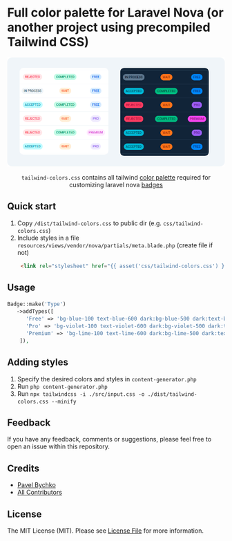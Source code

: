 # Full color palette for Laravel Nova (or another project using precompiled Tailwind CSS) 

<p style="text-align: center;" align="center">
<img alt="Laravel Nova Badge" src="https://github.com/abordage/tailwind-colors/blob/master/docs/images/laravel-nova-badge-examples.png?raw=true">
</p>

<center>

`tailwind-colors.css` contains all tailwind [color palette](https://tailwindcss.com/docs/customizing-colors) required for customizing laravel nova [badges](https://nova.laravel.com/docs/4.0/resources/fields.html#badge-field)

</center>

## Quick start
1. Copy `/dist/tailwind-colors.css` to public dir (e.g. `css/tailwind-colors.css`)
2. Include styles in a file `resources/views/vendor/nova/partials/meta.blade.php` (create file if not)
   ````html
    <link rel="stylesheet" href="{{ asset('css/tailwind-colors.css') }}">
    ````

## Usage
````php
Badge::make('Type')
   ->addTypes([
      'Free' => 'bg-blue-100 text-blue-600 dark:bg-blue-500 dark:text-blue-900',
      'Pro' => 'bg-violet-100 text-violet-600 dark:bg-violet-500 dark:text-violet-900',
      'Premium' => 'bg-lime-100 text-lime-600 dark:bg-lime-500 dark:text-lime-900',
    ]),
 ````

## Adding styles
1. Specify the desired colors and styles in `content-generator.php` 
2. Run `php content-generator.php`
3. Run `npx tailwindcss -i ./src/input.css -o ./dist/tailwind-colors.css --minify`


## Feedback
If you have any feedback, comments or suggestions, please feel free to open an issue within this repository.

## Credits

- [Pavel Bychko](https://github.com/abordage)
- [All Contributors](https://github.com/abordage/tailwind-colors/graphs/contributors)

## License

The MIT License (MIT). Please see [License File](LICENSE.md) for more information.
